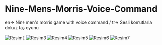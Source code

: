 # Nine-Mens-Morris-Voice-Command
 en-> Nine men's morris game with voice command / tr-> Sesli komutlarla dokuz taş oyunu 
<br><br>
![Resim2](https://user-images.githubusercontent.com/53579912/121417192-4a9a1a00-c972-11eb-832d-5601b3b7d389.png)
![Resim3](https://user-images.githubusercontent.com/53579912/121417196-4bcb4700-c972-11eb-8ff6-794b171e2a80.png)
![Resim4](https://user-images.githubusercontent.com/53579912/121417198-4bcb4700-c972-11eb-99cc-2b09e4a4b61c.png)
![Resim5](https://user-images.githubusercontent.com/53579912/121417204-4c63dd80-c972-11eb-8959-81c6b012f179.png)
![Resim6](https://user-images.githubusercontent.com/53579912/121417205-4cfc7400-c972-11eb-853b-d93412f911df.png)
![Resim7](https://user-images.githubusercontent.com/53579912/121417206-4cfc7400-c972-11eb-8cf8-73d10cabb0f1.png)
